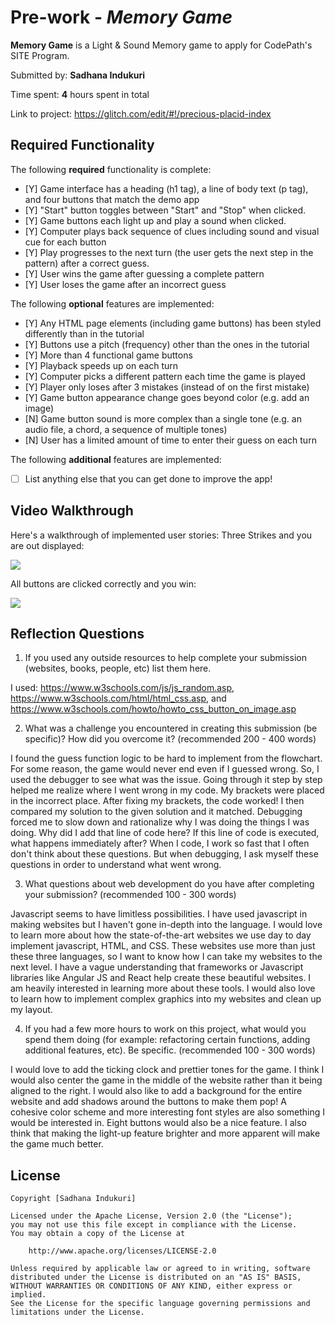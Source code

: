 # Pre-work - *Memory Game*

**Memory Game** is a Light & Sound Memory game to apply for CodePath's SITE Program. 

Submitted by: **Sadhana Indukuri**

Time spent: **4** hours spent in total

Link to project: https://glitch.com/edit/#!/precious-placid-index

## Required Functionality

The following **required** functionality is complete:

* [Y] Game interface has a heading (h1 tag), a line of body text (p tag), and four buttons that match the demo app
* [Y] "Start" button toggles between "Start" and "Stop" when clicked. 
* [Y] Game buttons each light up and play a sound when clicked. 
* [Y] Computer plays back sequence of clues including sound and visual cue for each button
* [Y] Play progresses to the next turn (the user gets the next step in the pattern) after a correct guess. 
* [Y] User wins the game after guessing a complete pattern
* [Y] User loses the game after an incorrect guess

The following **optional** features are implemented:

* [Y] Any HTML page elements (including game buttons) has been styled differently than in the tutorial
* [Y] Buttons use a pitch (frequency) other than the ones in the tutorial
* [Y] More than 4 functional game buttons
* [Y] Playback speeds up on each turn
* [Y] Computer picks a different pattern each time the game is played
* [Y] Player only loses after 3 mistakes (instead of on the first mistake)
* [Y] Game button appearance change goes beyond color (e.g. add an image)
* [N] Game button sound is more complex than a single tone (e.g. an audio file, a chord, a sequence of multiple tones)
* [N] User has a limited amount of time to enter their guess on each turn

The following **additional** features are implemented:

- [ ] List anything else that you can get done to improve the app!

## Video Walkthrough

Here's a walkthrough of implemented user stories:
Three Strikes and you are out displayed:

![](https://cdn.glitch.com/a1f5b5e9-57d7-467d-b297-40a2f8a188d4%2Fezgif.com-gif-maker.gif?v=1616653760712)

All buttons are clicked correctly and you win:

![](https://cdn.glitch.com/a1f5b5e9-57d7-467d-b297-40a2f8a188d4%2Fezgif.com-video-to-gif.gif?v=1616653766253)


## Reflection Questions
1. If you used any outside resources to help complete your submission (websites, books, people, etc) list them here. 

I used: https://www.w3schools.com/js/js_random.asp, https://www.w3schools.com/html/html_css.asp, and https://www.w3schools.com/howto/howto_css_button_on_image.asp

2. What was a challenge you encountered in creating this submission (be specific)? How did you overcome it? (recommended 200 - 400 words) 

I found the guess function logic to be hard to implement from the flowchart. For some reason, the game would never end even if I guessed wrong. 
So, I used the debugger to see what was the issue. Going through it step by step helped me realize where I went wrong in my code. My brackets were placed in the incorrect place. 
After fixing my brackets, the code worked! I then compared my solution to the given solution and it matched. Debugging forced me to slow down and rationalize why I was doing the things I was doing. 
Why did I add that line of code here? If this line of code is executed, what happens immediately after? When I code, I work so fast that I often don't think about these questions. 
But when debugging, I ask myself these questions in order to understand what went wrong.  

3. What questions about web development do you have after completing your submission? (recommended 100 - 300 words) 

Javascript seems to have limitless possibilities. I have used javascript in making websites but I haven't gone in-depth into the language. 
I would love to learn more about how the state-of-the-art websites we use day to day implement javascript, HTML, and CSS. 
These websites use more than just these three languages, so I want to know how I can take my websites to the next level. 
I have a vague understanding that frameworks or Javascript libraries like Angular JS and React help create these beautiful websites. 
I am heavily interested in learning more about these tools. I would also love to learn how to implement complex graphics into my websites and clean up my layout. 

4. If you had a few more hours to work on this project, what would you spend them doing (for example: refactoring certain functions, adding additional features, etc). Be specific. (recommended 100 - 300 words) 

I would love to add the ticking clock and prettier tones for the game. I think I would also center the game in the middle of the website rather than it being aligned to the right.
I would also like to add a background for the entire website and add shadows around the buttons to make them pop! A cohesive color scheme and more interesting font styles are also something I would be interested in. 
Eight buttons would also be a nice feature. I also think that making the light-up feature brighter and more apparent will make the game much better. 


## License

    Copyright [Sadhana Indukuri]

    Licensed under the Apache License, Version 2.0 (the "License");
    you may not use this file except in compliance with the License.
    You may obtain a copy of the License at

        http://www.apache.org/licenses/LICENSE-2.0

    Unless required by applicable law or agreed to in writing, software
    distributed under the License is distributed on an "AS IS" BASIS,
    WITHOUT WARRANTIES OR CONDITIONS OF ANY KIND, either express or implied.
    See the License for the specific language governing permissions and
    limitations under the License.
